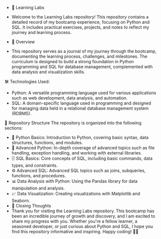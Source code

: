 - 🚀 Learning Labs
- Welcome to the Learning Labs repository! This repository contains a detailed record of my bootcamp experience, focusing on Python and SQL. It includes practical exercises, projects, and notes to reflect my journey and learning process.
  
- 📝 Overview
- This repository serves as a journal of my journey through the bootcamp, documenting the learning process, challenges, and milestones. The curriculum is designed to build a strong foundation in Python programming and SQL for database management, complemented with data analysis and visualization skills.

🛠️ Technologies Used: 
- Python: A versatile programming language used for various applications such as web development, data analysis, and automation.
- SQL: A domain-specific language used in programming and designed for managing data held in a relational database management system (RDBMS).
  
📁 Repository Structure
The repository is organized into the following sections:
- 🐍 Python Basics: Introduction to Python, covering basic syntax, data structures, functions, and modules.
- 🚀 Advanced Python: In-depth coverage of advanced topics such as file handling, exception handling, and working with external libraries.
- 🗄️ SQL Basics: Core concepts of SQL, including basic commands, data types, and constraints.
- ⚙️ Advanced SQL: Advanced SQL topics such as joins, subqueries, functions, and procedures.
- 📊 Data Analysis with Python: Using the Pandas library for data manipulation and analysis.
- 📈 Data Visualization: Creating visualizations with Matplotlib and Seaborn.
- 🌟 Closing Thoughts
- Thank you for visiting the Learning Labs repository. This bootcamp has been an incredible journey of growth and discovery, and I am excited to share my progress with you. Whether you're a fellow learner, a seasoned developer, or just curious about Python and SQL, I hope you find this repository informative and inspiring. Happy coding! 🚀✨

